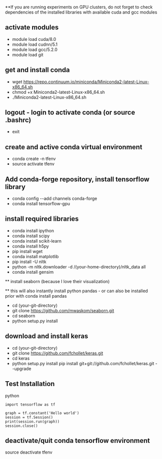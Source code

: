 **If you are running experiments on GPU clusters, do not forget to check dependencies of the installed libraries with available cuda and gcc modules
## activate modules 
* module load cuda/8.0
* module load cudnn/5.1
* module load gcc/5.2.0
* module load git

## get and install conda
* wget https://repo.continuum.io/miniconda/Miniconda2-latest-Linux-x86_64.sh
* chmod +x Miniconda2-latest-Linux-x86_64.sh
* ./Miniconda2-latest-Linux-x86_64.sh

## logout - login to activate conda (or source .bashrc)
* exit

## create and active conda virtual environment
* conda create -n tfenv
* source activate tfenv            

## Add conda-forge repository, install tensorflow library
* conda config --add channels conda-forge
* conda install tensorflow-gpu

## install required libraries
* conda install ipython
* conda install scipy
* conda install scikit-learn
* conda install h5py
* pip install wget
* conda install matplotlib
* pip install -U nltk
* python -m nltk.downloader -d /(your-home-directory)/nltk_data all
* conda install gensim

** install seaborn (because I love their visualization) 

** this will also instantly install python pandas - or can also be installed prior with conda install pandas

* cd (your-git-directory)
* git clone https://github.com/mwaskom/seaborn.git
* cd seaborn
* python setup.py install 

## download and install keras
* cd (your-git-directory)
* git clone https://github.com/fchollet/keras.git
* cd keras
* python setup.py install 
pip install git+git://github.com/fchollet/keras.git --upgrade


## Test Installation
python

```
import tensorflow as tf

graph = tf.constant('Hello world')
session = tf.Session()
print(session.run(graph))
session.close()
```

## deactivate/quit conda tensorflow environment
source deactivate tfenv


